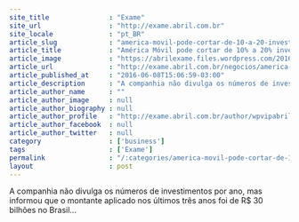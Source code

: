 ```yaml
---
site_title               : "Exame"
site_url                 : "http://exame.abril.com.br"
site_locale              : "pt_BR"
article_slug             : "america-movil-pode-cortar-de-10-a-20-investimentos-no-pais"
article_title            : "América Móvil pode cortar de 10% a 20% investimentos no país"
article_image            : "https://abrilexame.files.wordpress.com/2016/09/size_960_16_9_america-movil-16.jpg?quality=70&strip=all&w=960"
article_url              : "http://exame.abril.com.br/negocios/america-movil-pode-cortar-de-10-a-20-investimentos-no-pais/"
article_published_at     : "2016-06-08T15:06:59-03:00"
article_description      : "A companhia não divulga os números de investimentos por ano, mas informou que o montante aplicado nos últimos três anos foi de R$ 30 bilhões no Brasil..."
article_author_name      : ""
article_author_image     : null
article_author_biography : null
article_author_profile   : "http://exame.abril.com.br/author/wpvipabril/"
article_author_facebook  : null
article_author_twitter   : null
category                 : ['business']
tags                     : ['Exame']
permalink                : "/:categories/america-movil-pode-cortar-de-10-a-20-investimentos-no-pais/"
layout                   : post
---
```


A companhia não divulga os números de investimentos por ano, mas informou que o montante aplicado nos últimos três anos foi de R$ 30 bilhões no Brasil...
